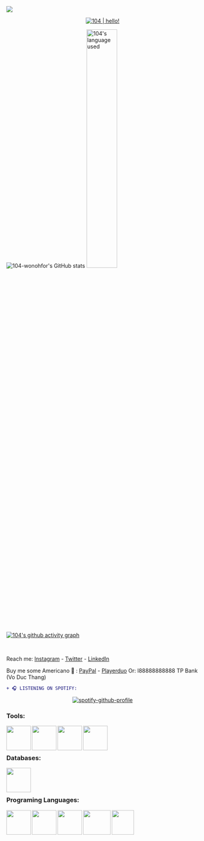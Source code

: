 ![](https://visitor-badge.glitch.me/badge?page_id=104-wonohfor.104-wonohfor)
<p align="center">
  <a href="https://github.com/104-wonohfor"><img src="https://readme-typing-svg.herokuapp.com?font=SF+Mono&size=50&duration=2311&pause=500&color=80cbc4&center=true&vCenter=true&width=1000&height=100&lines=%F0%9F%91%8B+Hello+!+;I'm+104;I'm+studying+at;Hanoi+University;of+Science+and+Technology+(HUST)" alt="104 | hello!" /></a>
</p> 

![104-wonohfor's GitHub stats](https://github-readme-stats.vercel.app/api?username=104-wonohfor&show_icons=true&theme=tokyonight)
<a href="https://github.com/104-wonohfor/104-wonohfor"><img alt="104's language used" src="https://github-readme-stats.vercel.app/api/top-langs/?username=104-wonohfor&layout=compact&langs_count=8&theme=gruvbox" width=40%/></a>
<br><br>
[![104's github activity graph](https://activity-graph.herokuapp.com/graph?username=104-wonohfor&bg_color=000000&color=64dfdf&line=5a0c99&point=1adbce&area=true&hide_border=true)](https://github.com/104-wonohfor/github-readme-activity-graph)




<br>




Reach me: [Instagram](https://iplogger.org/2N02u7) - [Twitter](https://iplogger.org/2NQ2u7) - [LinkedIn](https://www.linkedin.com/in/thang-vo-duc-104-wonohfor/)


Buy me some Americano 🤤 : [PayPal](https://www.paypal.com/paypalme/104wonohfor) - [Playerduo](https://playerduo.com/18tuoimatem)
Or: l88888888888 TP Bank (Vo Duc Thang)


```diff
+ ️🎧 LISTENING ON SPOTIFY️:
``` 
<div align="center">

[![spotify-github-profile](https://spotify-github-profile.vercel.app/api/view?uid=31orsm4voxb6nasyw57fulqpzmsq&cover_image=true&theme=default)](https://spotify-github-profile.vercel.app/api/view?uid=31orsm4voxb6nasyw57fulqpzmsq&redirect=true)

</div>

### Tools:
<img align='left' height="64" width="64" src="https://cdn.cdnlogo.com/logos/s/43/sublime-text.svg" />
<img align='left' height="64" width="64" src="https://cdn.cdnlogo.com/logos/v/82/visual-studio-code.svg" />
<img align='left' height="64" width="64" src="https://user-images.githubusercontent.com/104601534/175475552-b9a6c4be-3ab0-4d1f-af77-65f8f978fe9a.png" />
<img align='left' height="64" width="64" src="https://upload.wikimedia.org/wikipedia/commons/thumb/d/dc/XAMPP_Logo.png/591px-XAMPP_Logo.png?20220326082245" />
<br>
<br>
<br>

### Databases:
<img align='left' height="64" width="64" src="https://cdn.cdnlogo.com/logos/m/10/mysql.svg" />
<br>
<br>
<br>

### Programing Languages:
<img align='left' height="64" width="64" src="https://user-images.githubusercontent.com/104601534/175476462-80064cac-1e1f-4a60-92c0-c498cac8f807.png" />
<img align='left' height="64" width="64" src="https://cdn.cdnlogo.com/logos/p/3/python.svg" />
<img align='left' height="64" width="64" src="https://cdn.cdnlogo.com/logos/j/44/javascript.svg" />
<img align='left' height="64" width="72" src="https://user-images.githubusercontent.com/104601534/175475860-a3da0982-6775-457d-9043-b1c06c80e78c.png" />
<img align='left' height="64" width="58" src="https://upload.wikimedia.org/wikipedia/commons/thumb/1/18/ISO_C%2B%2B_Logo.svg/306px-ISO_C%2B%2B_Logo.svg.png?20170928190710" />



